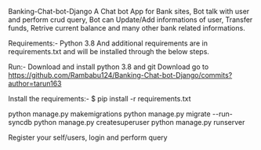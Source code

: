 Banking-Chat-bot-Django
A Chat bot App for Bank sites, Bot talk with user and perform crud query, Bot can Update/Add informations of user, Transfer funds,
Retrive current balance and many other bank related informations.

Requirements:-
Python 3.8 And additional requirements are in requirements.txt and will be installed through the below steps.

Run:-
Download and install python 3.8 and git Download go to https://github.com/Rambabu124/Banking-Chat-bot-Django/commits?author=tarun163

Install the requirements:- $ pip install -r requirements.txt

python manage.py makemigrations
python manage.py migrate --run-syncdb python manage.py createsuperuser
python manage.py runserver

Register your self/users, login and perform query
